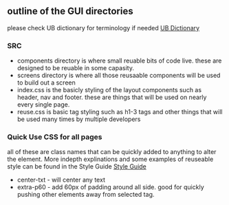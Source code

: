 ## outline of the GUI directories
please check UB dictionary for terminology if needed
[UB Dictionary](https://hexxiin.notion.site/624f554d57a84517ad8e4637619fc0bd?v=1bba5ed4b00440df884372c51e11eacd)


### SRC
- components directory is where small reuable bits of code live. these are designed to be reuable in some capasity.
- screens directory is where all those reusaable components will be used to build out a screen
- index.css is the basicly styling of the layout components such as header, nav and footer. these are things that will be used on nearly every single page.
- reuse.css is basic tag styling such as h1-3 tags and other things that will be used many times by multiple developers


### Quick Use CSS for all pages
all of these are class names that can be quickly added to anything to alter the element.
More indepth explinations and some examples of reuseable style can be found in the Style Guide
[Style Guide](http://localhost:3000/admin/cssstyle)

- center-txt - will center any text
- extra-p60 - add 60px of padding around all side. good for quickly pushing other elements away from selected tag.
